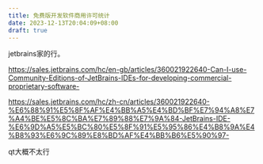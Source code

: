 ```yaml
---
title: 免费版开发软件商用许可统计
date: 2023-12-13T20:04:09+08:00
draft: true
---
```


jetbrains家的行。

https://sales.jetbrains.com/hc/en-gb/articles/360021922640-Can-I-use-Community-Editions-of-JetBrains-IDEs-for-developing-commercial-proprietary-software-

https://sales.jetbrains.com/hc/zh-cn/articles/360021922640-%E6%88%91%E5%8F%AF%E4%BB%A5%E4%BD%BF%E7%94%A8%E7%A4%BE%E5%8C%BA%E7%89%88%E7%9A%84-JetBrains-IDE-%E6%9D%A5%E5%BC%80%E5%8F%91%E5%95%86%E4%B8%9A%E4%B8%93%E6%9C%89%E8%BD%AF%E4%BB%B6%E5%90%97-

qt大概不太行
